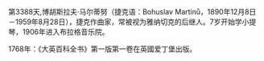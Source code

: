 第3388天,博胡斯拉夫·马尔蒂努（捷克语：Bohuslav Martinů，1890年12月8日－1959年8月28日），捷克作曲家，常被视为雅纳切克的后继人。7岁开始学小提琴，1906年进入布拉格音乐院。
 
1768年：《大英百科全书》第一版第一卷在英國爱丁堡出版。
